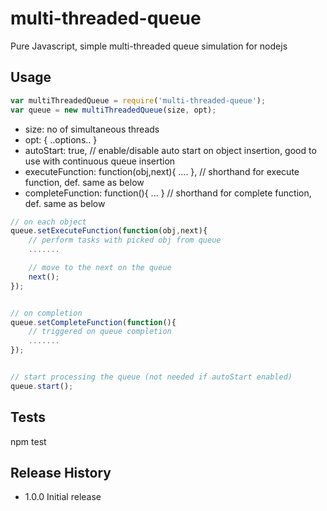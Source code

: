 # multi-threaded-queue
Pure Javascript, simple multi-threaded queue simulation for nodejs

## Usage
```javascript
var multiThreadedQueue = require('multi-threaded-queue');
var queue = new multiThreadedQueue(size, opt);
```
* size: no of simultaneous threads
* opt: { ..options.. }
 * autoStart: true,  // enable/disable auto start on object insertion, good to use with continuous queue insertion
 * executeFunction: function(obj,next){ .... }, // shorthand for execute function, def. same as below
 * completeFunction: function(){ ... } // shorthand for complete function, def. same as below

```javascript
// on each object
queue.setExecuteFunction(function(obj,next){
    // perform tasks with picked obj from queue
    .......

    // move to the next on the queue
    next();
});


// on completion
queue.setCompleteFunction(function(){
    // triggered on queue completion
    .......
});


// start processing the queue (not needed if autoStart enabled)
queue.start();
```


## Tests
npm test


## Release History
* 1.0.0 Initial release
